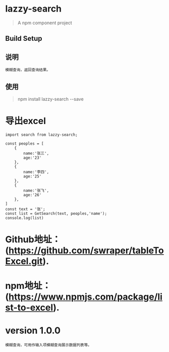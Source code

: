 # lazzy-search

> A npm component project

## Build Setup

## 说明

    模糊查询，返回查询结果。

## 使用
> npm install lazzy-search --save

# 导出excel
    import search from lazzy-search;

    const peoples = [
        {
            name:'张三',
            age:'23'
        },
        {
            name:'李四',
            age:'25'
        },
        {
            name:'张飞',
            age:'26'
        },
    ]
    const text = '张';
    const list = GetSearch(text, peoples,'name');
    console.log(list)


# Github地址：(https://github.com/swraper/tableToExcel.git).
# npm地址：(https://www.npmjs.com/package/list-to-excel).

# version 1.0.0
    模糊查询，可用作输入项模糊查询展示数据列表等。



